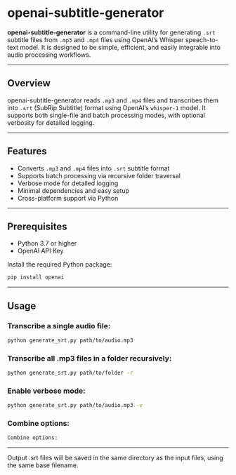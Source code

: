 # openai-subtitle-generator

**openai-subtitle-generator** is a command-line utility for generating `.srt` subtitle files from `.mp3` and `.mp4` files using OpenAI’s Whisper speech-to-text model. It is designed to be simple, efficient, and easily integrable into audio processing workflows.

---

## Overview

openai-subtitle-generator reads `.mp3` and `.mp4` files and transcribes them into `.srt` (SubRip Subtitle) format using OpenAI’s `whisper-1` model. It supports both single-file and batch processing modes, with optional verbosity for detailed logging.

---

## Features

- Converts `.mp3` and `.mp4` files into `.srt` subtitle format
- Supports batch processing via recursive folder traversal
- Verbose mode for detailed logging
- Minimal dependencies and easy setup
- Cross-platform support via Python

---

## Prerequisites

- Python 3.7 or higher
- OpenAI API Key

Install the required Python package:

```bash
pip install openai
```

---

## Usage

### Transcribe a single audio file:

```bash
python generate_srt.py path/to/audio.mp3
```

### Transcribe all .mp3 files in a folder recursively:

```bash
python generate_srt.py path/to/folder -r
```

### Enable verbose mode:

```bash
python generate_srt.py path/to/audio.mp3 -v
```

### Combine options:

```bash
Combine options:
```

---

Output .srt files will be saved in the same directory as the input files, using the same base filename.

